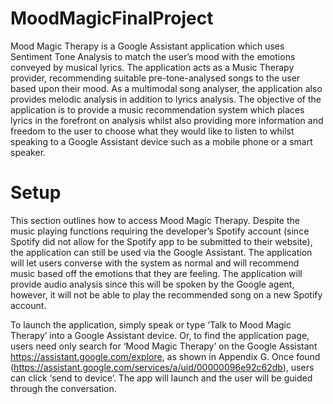 # MoodMagicFinalProject
Mood Magic Therapy is a Google Assistant application which uses Sentiment Tone Analysis to match the user’s mood with the emotions conveyed by musical lyrics. The application acts as a Music Therapy provider, recommending suitable pre-tone-analysed songs to the user based upon their mood. As a multimodal song analyser, the application also provides melodic analysis in addition to lyrics analysis. The objective of the application is to provide a music recommendation system which places lyrics in the forefront on analysis whilst also providing more information and freedom to the user to choose what they would like to listen to whilst speaking to a Google Assistant device such as a mobile phone or a smart speaker. 

# Setup

This section outlines how to access Mood Magic Therapy. Despite the music playing functions requiring the developer’s Spotify account (since Spotify did not allow for the Spotify app to be submitted to their website), the application can still be used via the Google Assistant. The application will let users converse with the system as normal and will recommend music based off the emotions that they are feeling. The application will provide audio analysis since this will be spoken by the Google agent, however, it will not be able to play the recommended song on a new Spotify account. 

To launch the application, simply speak or type ‘Talk to Mood Magic Therapy’ into a Google Assistant device.  Or, to find the application page, users need only search for ‘Mood Magic Therapy’ on the Google Assistant https://assistant.google.com/explore, as shown in Appendix G. Once found (https://assistant.google.com/services/a/uid/00000096e92c62db), users can click ‘send to device’. The app will launch and the user will be guided through the conversation.

